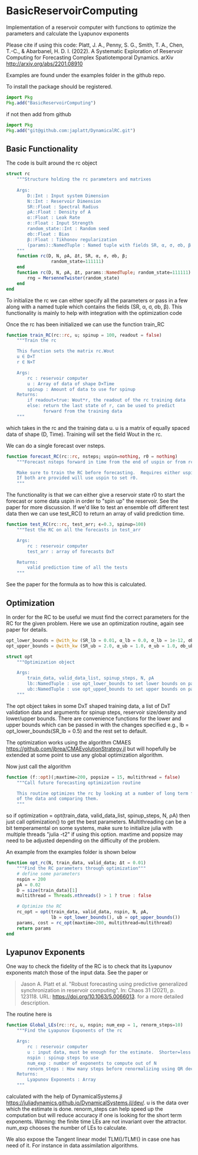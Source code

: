 # BasicReservoirComputing
Implementation of a reservoir computer with functions to optimize the parameters and calculate the Lyapunov exponents

Please cite if using this code:
Platt, J. A., Penny, S. G., Smith, T. A., Chen, T.-C., & Abarbanel, H. D. I. (2022). A Systematic Exploration of Reservoir Computing for Forecasting Complex Spatiotemporal Dynamics. arXiv http://arxiv.org/abs/2201.08910

Examples are found under the examples folder in the github repo.

To install the package should be registered.
```Julia
import Pkg
Pkg.add("BasicReservoirComputing")
```

if not then add from github
```Julia
import Pkg
Pkg.add("git@github.com:japlatt/DynamicalRC.git")
```

## Basic Functionality
The code is built around the rc object

```Julia
struct rc 
    """Structure holding the rc parameters and matrixes
    
    Args:
        D::Int : Input system Dimension
        N::Int : Reservoir Dimension
        SR::Float : Spectral Radius
        ρA::Float : Density of A
        α::Float : Leak Rate
        σ::Float : Input Strength
        random_state::Int : Random seed
        σb::Float : Bias
        β::Float : Tikhonov regularization
        (params)::NamedTuple : Named tuple with fields SR, α, σ, σb, β
    """
    function rc(D, N, ρA, Δt, SR, α, σ, σb, β;
                 random_state=111111)
    end
    function rc(D, N, ρA, Δt, params::NamedTuple; random_state=111111)
        rng = MersenneTwister(random_state)
    end
end
```
To initialize the rc we can either specify all the parameters or pass in a few along with a named tuple which contains the fields (SR, α, σ, σb, β).  This functionality is mainly to help with integration with the optimization code

Once the rc has been initialized we can use the function train_RC
```Julia
function train_RC(rc::rc, u; spinup = 100, readout = false)
    """Train the rc

    This function sets the matrix rc.Wout
    u ∈ D×T
    r ∈ N×T

    Args:
        rc : reservoir computer
        u : Array of data of shape D×Time
        spinup : Amount of data to use for spinup
    Returns:
        if readout=true: Wout*r, the readout of the rc training data
        else: return the last state of r, can be used to predict
              forward from the training data 
    """
```
which takes in the rc and the training data u.  u is a matrix of equally spaced data of shape (D, Time).  Training will set the field Wout in the rc.

We can do a single forecast over nsteps.
```Julia
function forecast_RC(rc::rc, nsteps; uspin=nothing, r0 = nothing)
    """Forecast nsteps forward in time from the end of uspin or from rc state r0

    Make sure to train the RC before forecasting.  Requires either uspin or r0.
    If both are provided will use uspin to set r0.
    """
```
The functionality is that we can either give a reservoir state r0 to start the forecast or some data uspin in order to "spin up" the reservoir.  See the paper for more discussion.  If we'd like to test an ensemble off different test data then we can use test_RC() to return an array of valid prediction time.
```Julia
function test_RC(rc::rc, test_arr; ϵ=0.3, spinup=100)
    """Test the RC on all the forecasts in test_arr

    Args:
        rc : reservoir computer
        test_arr : array of forecasts DxT

    Returns:
        valid prediction time of all the tests
    """
```
See the paper for the formula as to how this is calculated.

## Optimization
In order for the RC to be useful we must find the correct parameters for the RC for the given problem.  Here we use an optimization routine, again see paper for details.
```Julia
opt_lower_bounds = @with_kw (SR_lb = 0.01, α_lb = 0.0, σ_lb = 1e-12, σb_lb = 0.0, β_lb = 1e-12)
opt_upper_bounds = @with_kw (SR_ub = 2.0, α_ub = 1.0, σ_ub = 1.0, σb_ub = 4.0, β_ub = 2.0)

struct opt
    """Optimization object

    Args:
        train_data, valid_data_list, spinup_steps, N, ρA
        lb::NamedTuple : use opt_lower_bounds to set lower bounds on params
        ub::NamedTuple : use opt_upped_bounds to set upper bounds on params
    """
```
The opt object takes in some DxT shaped training data, a list of DxT validation data and arguments for spinup steps, reservoir size/density and lower/upper bounds.  There are convenience functions for the lower and upper bounds which can be passed in with the changes specified e.g., lb = opt_lower_bounds(SR_lb = 0.5) and the rest set to default.

The optimization works using the algorithm CMAES <https://github.com/jbrea/CMAEvolutionStrategy.jl> but will hopefully be extended at some point to use any global optimization algorithm.

Now just call the algorithm
```Julia
function (f::opt)(;maxtime=200, popsize = 15, multithread = false)
    """Call future forecasting optimization routine

    This routine optimizes the rc by looking at a number of long term forecasts
    of the data and comparing them.
    """
```
so if optimization = opt(train_data, valid_data_list, spinup_steps, N, ρA) then just call optimization() to get the best parameters.  Multithreading can be a bit temperamental on some systems, make sure to initialize julia with multiple threads "julia -t2" if using this option.  maxtime and popsize may need to be adjusted depending on the difficulty of the problem.

An example from the examples folder is shown below
```Julia
function opt_rc(N, train_data, valid_data; Δt = 0.01)
    """Find the RC parameters through optimization"""
    # define some parameters
    nspin = 200
    ρA = 0.02
    D = size(train_data)[1]
    multithread = Threads.nthreads() > 1 ? true : false

    # Optimize the RC
    rc_opt = opt(train_data, valid_data, nspin, N, ρA,
                 lb = opt_lower_bounds(), ub = opt_upper_bounds())
    params, cost = rc_opt(maxtime=200, multithread=multithread)
    return params
end
```

## Lyapunov Exponents
One way to check the fidelity of the RC is to check that its Lyapunov exponents match those of the input data.  See the paper or 
>Jason A. Platt et al. "Robust forecasting using predictive generalized synchronization in reservoir computing". In: Chaos 31 (2021), p. 123118. URL: <https://doi.org/10.1063/5.0066013>.
for a more detailed description.

The routine here is 
```Julia
function Global_LEs(rc::rc, u, nspin; num_exp = 1, renorm_steps=10)
    """Find the Lyapunov Exponents of the rc

    Args:
        rc : reservoir computer
        u : input data, must be enough for the estimate.  Shorter=less accurate
        nspin : spinup steps to use
        num_exp : number of exponents to compute out of N
        renorm_steps : How many steps before renormalizing using QR decomposition
    Returns:
        Lyapunov Exponents : Array
    """
```
calculated with the help of DynamicalSystems.jl <https://juliadynamics.github.io/DynamicalSystems.jl/dev/>.  u is the data over which the estimate is done.  renorm_steps can help speed up the computation but will reduce accuracy if one is looking for the short term exponents.  Warning: the finite time LEs are not invariant over the attractor.  num_exp chooses the number of LEs to calculate.

We also expose the Tangent linear model TLM()/TLM!() in case one has need of it.  For instance in data assimilation algorithms.